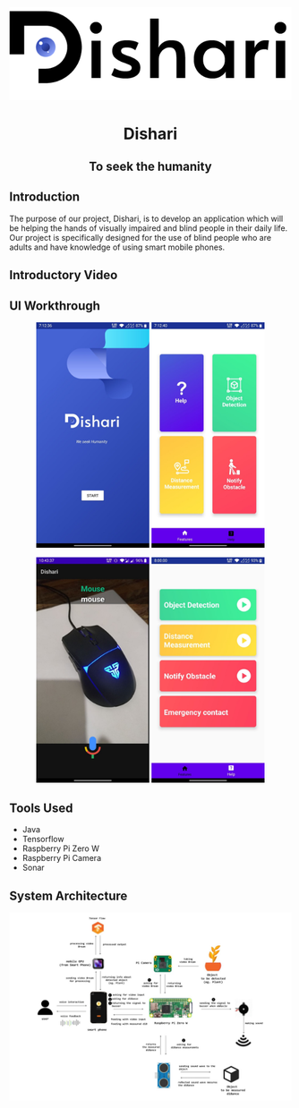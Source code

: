 <div style="text-align:center">
  <img src="_assets/diahri_black_1.png" />
</div>
<h1 align="center">Dishari</h1>
<h2 align="center">
To seek the humanity
</h2>

## Introduction

The purpose of our project, Dishari, is to develop an application which will be helping the hands of visually impaired and blind people in their daily life.
Our project is specifically designed for the use of blind people who are adults and have knowledge of using smart mobile phones.

## Introductory Video

## UI Workthrough

<p align="center">
<img src="_assets/ui-1.jpg" width="40%" />
<img src="_assets/ui-2.jpg" width="40%" />
</p>
<p align="center">
<img src="_assets/ui-3.jpg" width="40%" />
<img src="_assets/ui-4.jpg" width="40%" />
</p>

## Tools Used

- Java
- Tensorflow
- Raspberry Pi Zero W
- Raspberry Pi Camera
- Sonar

## System Architecture

<p align="center">
<img src="_assets/sysarch.jpg" />
</p>

